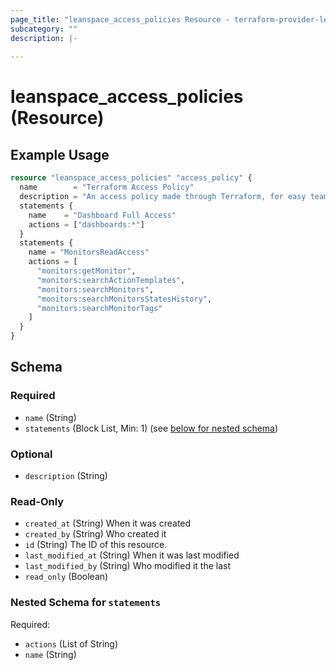 ```yaml
---
page_title: "leanspace_access_policies Resource - terraform-provider-leanspace"
subcategory: ""
description: |-
  
---
```


# leanspace_access_policies (Resource)



## Example Usage

```terraform
resource "leanspace_access_policies" "access_policy" {
  name        = "Terraform Access Policy"
  description = "An access policy made through Terraform, for easy team management."
  statements {
    name    = "Dashboard Full Access"
    actions = ["dashboards:*"]
  }
  statements {
    name = "MonitorsReadAccess"
    actions = [
      "monitors:getMonitor",
      "monitors:searchActionTemplates",
      "monitors:searchMonitors",
      "monitors:searchMonitorsStatesHistory",
      "monitors:searchMonitorTags"
    ]
  }
}
```

<!-- schema generated by tfplugindocs -->
## Schema

### Required

- `name` (String)
- `statements` (Block List, Min: 1) (see [below for nested schema](#nestedblock--statements))

### Optional

- `description` (String)

### Read-Only

- `created_at` (String) When it was created
- `created_by` (String) Who created it
- `id` (String) The ID of this resource.
- `last_modified_at` (String) When it was last modified
- `last_modified_by` (String) Who modified it the last
- `read_only` (Boolean)

<a id="nestedblock--statements"></a>
### Nested Schema for `statements`

Required:

- `actions` (List of String)
- `name` (String)
